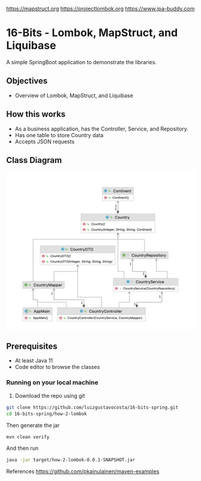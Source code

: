 https://mapstruct.org
https://projectlombok.org
https://www.jpa-buddy.com

<!--- STARTEXCLUDE --->
# 16-Bits - Lombok, MapStruct, and Liquibase
A simple SpringBoot application to demonstrate the libraries.
<!--- ENDEXCLUDE --->
<!--- STARTEXCLUDE --->
## Objectives
* Overview of Lombok, MapStruct, and Liquibase

## How this works
* As a business application, has the Controller, Service, and Repository.
* Has one table to store Country data
* Accepts JSON requests
## Class Diagram
![Class Diagram](src/main/resources/static/class-diagram.png)

## Prerequisites
* At least Java 11
* Code editor to browse the classes

### Running on your local machine
1. Download the repo using git
```bash
git clone https://github.com/luizgustavocosta/16-bits-spring.git
cd 16-bits-spring/how-2-lombok
```
Then generate the jar
```bash
mvn clean verify
```
And then run
```bash
java -jar target/how-2-lombok-0.0.1-SNAPSHOT.jar
```

<!--- ENDEXCLUDE --->

References
https://github.com/pkainulainen/maven-examples